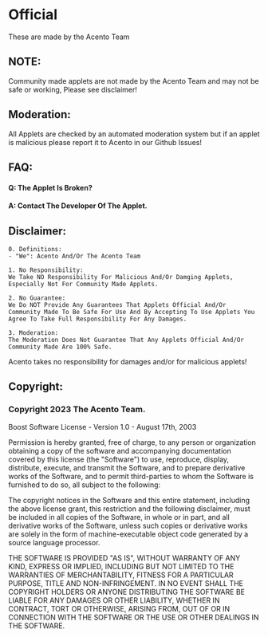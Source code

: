 # Official
These are made by the Acento Team

## NOTE:
Community made applets are not made by the Acento Team and may not be safe or working, Please see disclaimer!

## Moderation:
All Applets are checked by an automated moderation system but if an applet is malicious please report it to Acento in our Github Issues!

## FAQ:

#### Q: The Applet Is Broken?
#### A: Contact The Developer Of The Applet.

## Disclaimer:
```
0. Definitions:
- "We": Acento And/Or The Acento Team

1. No Responsibility:
We Take NO Responsibility For Malicious And/Or Damging Applets, Especially Not For Community Made Applets. 

2. No Guarantee:
We Do NOT Provide Any Guarantees That Applets Official And/Or Community Made To Be Safe For Use And By Accepting To Use Applets You Agree To Take Full Responsibility For Any Damages.

3. Moderation:
The Moderation Does Not Guarantee That Any Applets Official And/Or Community Made Are 100% Safe.
```


Acento takes no responsibility for damages and/or for malicious applets!

## Copyright:
### Copyright 2023 The Acento Team.

Boost Software License - Version 1.0 - August 17th, 2003

Permission is hereby granted, free of charge, to any person or organization
obtaining a copy of the software and accompanying documentation covered by
this license (the "Software") to use, reproduce, display, distribute,
execute, and transmit the Software, and to prepare derivative works of the
Software, and to permit third-parties to whom the Software is furnished to
do so, all subject to the following:

The copyright notices in the Software and this entire statement, including
the above license grant, this restriction and the following disclaimer,
must be included in all copies of the Software, in whole or in part, and
all derivative works of the Software, unless such copies or derivative
works are solely in the form of machine-executable object code generated by
a source language processor.

THE SOFTWARE IS PROVIDED "AS IS", WITHOUT WARRANTY OF ANY KIND, EXPRESS OR
IMPLIED, INCLUDING BUT NOT LIMITED TO THE WARRANTIES OF MERCHANTABILITY,
FITNESS FOR A PARTICULAR PURPOSE, TITLE AND NON-INFRINGEMENT. IN NO EVENT
SHALL THE COPYRIGHT HOLDERS OR ANYONE DISTRIBUTING THE SOFTWARE BE LIABLE
FOR ANY DAMAGES OR OTHER LIABILITY, WHETHER IN CONTRACT, TORT OR OTHERWISE,
ARISING FROM, OUT OF OR IN CONNECTION WITH THE SOFTWARE OR THE USE OR OTHER
DEALINGS IN THE SOFTWARE.